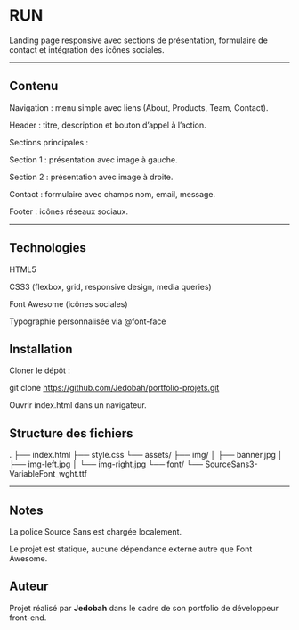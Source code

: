 
# RUN

Landing page responsive avec sections de présentation, formulaire de contact et intégration des icônes sociales.


---

## Contenu

Navigation : menu simple avec liens (About, Products, Team, Contact).

Header : titre, description et bouton d’appel à l’action.

Sections principales :

Section 1 : présentation avec image à gauche.

Section 2 : présentation avec image à droite.

Contact : formulaire avec champs nom, email, message.

Footer : icônes réseaux sociaux.


---


## Technologies

HTML5

CSS3 (flexbox, grid, responsive design, media queries)

Font Awesome (icônes sociales)

Typographie personnalisée via @font-face

## Installation

Cloner le dépôt :

git clone <https://github.com/Jedobah/portfolio-projets.git>


Ouvrir index.html dans un navigateur.



## Structure des fichiers
.
├── index.html
├── style.css
└── assets/
    ├── img/
    │   ├── banner.jpg
    │   ├── img-left.jpg
    │   └── img-right.jpg
    └── font/
        └── SourceSans3-VariableFont_wght.ttf

---

## Notes



La police Source Sans est chargée localement.

Le projet est statique, aucune dépendance externe autre que Font Awesome.


## Auteur

Projet réalisé par **Jedobah** dans le cadre de son portfolio de développeur front-end.  
